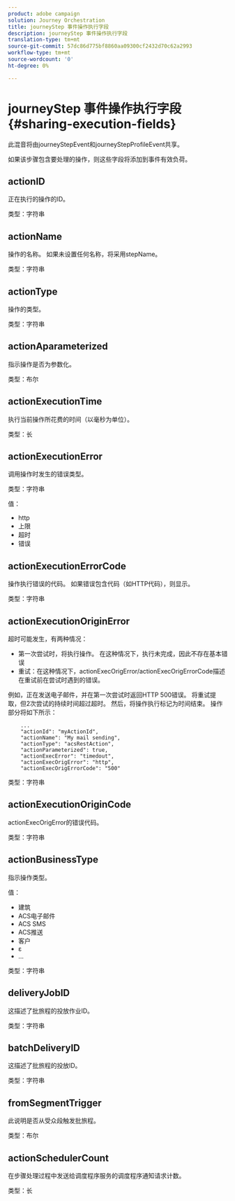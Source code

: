 ```yaml
---
product: adobe campaign
solution: Journey Orchestration
title: journeyStep 事件操作执行字段
description: journeyStep 事件操作执行字段
translation-type: tm+mt
source-git-commit: 57dc86d775bf8860aa09300cf2432d70c62a2993
workflow-type: tm+mt
source-wordcount: '0'
ht-degree: 0%

---
```



# journeyStep 事件操作执行字段 {#sharing-execution-fields}

此混音将由journeyStepEvent和journeyStepProfileEvent共享。

如果该步骤包含要处理的操作，则这些字段将添加到事件有效负荷。

## actionID

正在执行的操作的ID。

类型：字符串

## actionName

操作的名称。 如果未设置任何名称，将采用stepName。

类型：字符串

## actionType

操作的类型。

类型：字符串

## actionAparameterized

指示操作是否为参数化。

类型：布尔

## actionExecutionTime

执行当前操作所花费的时间（以毫秒为单位）。

类型：长

## actionExecutionError

调用操作时发生的错误类型。

类型：字符串

值：
* http
* 上限
* 超时
* 错误

## actionExecutionErrorCode

操作执行错误的代码。 如果错误包含代码（如HTTP代码），则显示。

类型：字符串

## actionExecutionOriginError

超时可能发生，有两种情况：

* 第一次尝试时，将执行操作。 在这种情况下，执行未完成，因此不存在基本错误
* 重试：在这种情况下，actionExecOrigError/actionExecOrigErrorCode描述在重试前在尝试时遇到的错误。

例如，正在发送电子邮件，并在第一次尝试时返回HTTP 500错误。 将重试提取，但2次尝试的持续时间超过超时。 然后，将操作执行标记为时间结束。 操作部分将如下所示：

```
    ...
    "actionId": "myActionId",
    "actionName": "My mail sending",
    "actionType": "acsRestAction",
    "actionParameterized": true,
    "actionExecError": "timedout",
    "actionExecOrigError": "http",
    "actionExecOrigErrorCode": "500"
```

类型：字符串

## actionExecutionOriginCode

actionExecOrigError的错误代码。

类型：字符串

## actionBusinessType

指示操作类型。

值：

* 建筑
* ACS电子邮件
* ACS SMS
* ACS推送
* 客户
* ε
* ...

类型：字符串

## deliveryJobID

这描述了批旅程的投放作业ID。

类型：字符串

## batchDeliveryID

这描述了批旅程的投放ID。

类型：字符串

## fromSegmentTrigger

此说明是否从受众段触发批旅程。

类型：布尔

## actionSchedulerCount

在步骤处理过程中发送给调度程序服务的调度程序通知请求计数。

类型：长
